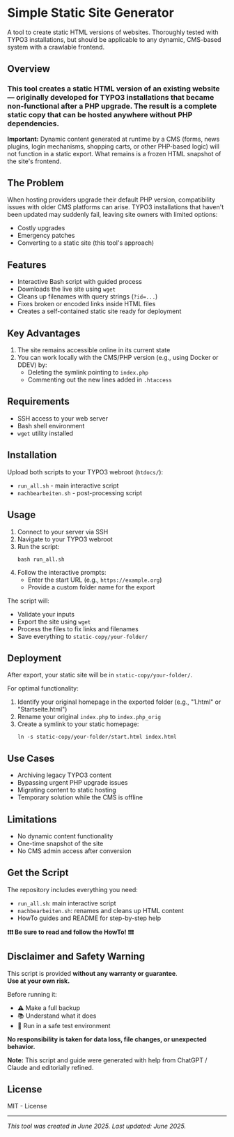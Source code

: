 # Simple Static Site Generator

A tool to create static HTML versions of websites. Thoroughly tested with TYPO3 installations, but should be applicable to any dynamic, CMS-based system with a crawlable frontend.

## Overview

### This tool creates a static HTML version of an existing website — originally developed for TYPO3 installations that became non-functional after a PHP upgrade. The result is a complete static copy that can be hosted anywhere without PHP dependencies.

**Important:** Dynamic content generated at runtime by a CMS (forms, news plugins, login mechanisms, shopping carts, or other PHP-based logic) will not function in a static export. What remains is a frozen HTML snapshot of the site's frontend.

## The Problem

When hosting providers upgrade their default PHP version, compatibility issues with older CMS platforms can arise. TYPO3 installations that haven't been updated may suddenly fail, leaving site owners with limited options:

-  Costly upgrades
-  Emergency patches
-  Converting to a static site (this tool's approach)

## Features

-  Interactive Bash script with guided process
-  Downloads the live site using `wget`
-  Cleans up filenames with query strings (`?id=...`)
-  Fixes broken or encoded links inside HTML files
-  Creates a self-contained static site ready for deployment

## Key Advantages

1. The site remains accessible online in its current state
2. You can work locally with the CMS/PHP version (e.g., using Docker or DDEV) by:
   -  Deleting the symlink pointing to `index.php`
   -  Commenting out the new lines added in `.htaccess`

## Requirements

-  SSH access to your web server
-  Bash shell environment
-  `wget` utility installed

## Installation

Upload both scripts to your TYPO3 webroot (`htdocs/`):

-  `run_all.sh` - main interactive script
-  `nachbearbeiten.sh` - post-processing script

## Usage

1. Connect to your server via SSH
2. Navigate to your TYPO3 webroot
3. Run the script:
   ```
   bash run_all.sh
   ```
4. Follow the interactive prompts:
   -  Enter the start URL (e.g., `https://example.org`)
   -  Provide a custom folder name for the export

The script will:

-  Validate your inputs
-  Export the site using `wget`
-  Process the files to fix links and filenames
-  Save everything to `static-copy/your-folder/`

## Deployment

After export, your static site will be in `static-copy/your-folder/`.

For optimal functionality:

1. Identify your original homepage in the exported folder (e.g., "1.html" or "Startseite.html")
2. Rename your original `index.php` to `index.php_orig`
3. Create a symlink to your static homepage:
   ```
   ln -s static-copy/your-folder/start.html index.html
   ```

## Use Cases

-  Archiving legacy TYPO3 content
-  Bypassing urgent PHP upgrade issues
-  Migrating content to static hosting
-  Temporary solution while the CMS is offline

## Limitations

-  No dynamic content functionality
-  One-time snapshot of the site
-  No CMS admin access after conversion

## Get the Script

The repository includes everything you need:

-  `run_all.sh`: main interactive script
-  `nachbearbeiten.sh`: renames and cleans up HTML content
-  HowTo guides and README for step-by-step help

**❗❗❗ Be sure to read and follow the HowTo! ❗❗❗**

## Disclaimer and Safety Warning

This script is provided **without any warranty or guarantee**.  
**Use at your own risk.**

Before running it:

-  ⚠️ Make a full backup
-  📚 Understand what it does
-  🧪 Run in a safe test environment

**No responsibility is taken for data loss, file changes, or unexpected behavior.**

**Note:** This script and guide were generated with help from ChatGPT / Claude and editorially refined.

## License

MIT - License

---

_This tool was created in June 2025. Last updated: June 2025._
